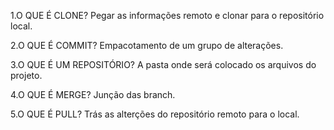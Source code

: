 1.O QUE É CLONE?
Pegar as informações remoto e clonar para o repositório local.

2.O QUE É COMMIT?
Empacotamento de um grupo de alterações.

3.O QUE É UM REPOSITÓRIO?
A pasta onde será colocado os arquivos do projeto. 

4.O QUE É MERGE?
Junção das branch.

5.O QUE É PULL?
Trás as alterções do repositório remoto para o local.